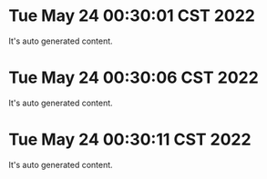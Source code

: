 # Tue May 24 00:30:01 CST 2022
  It's auto generated content.
# Tue May 24 00:30:06 CST 2022
  It's auto generated content.
# Tue May 24 00:30:11 CST 2022
  It's auto generated content.
